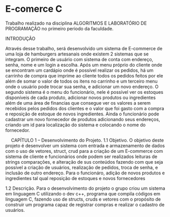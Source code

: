 # E-comerce C
 Trabalho realizado na disciplina  ALGORITMOS E LABORATÓRIO DE PROGRAMAÇÃO  no primeiro periodo da faculdade.

INTRODUÇÃO

Através desse trabalho, será desenvolvido um sistema de E-commerce de uma loja de hamburgers artesanais onde existem 2 sistemas que se integram. O primeiro de usuário com sistema de conta com endereço, senha, nome e um login a escolha. Após um menu próprio do cliente onde se encontram um cardápio onde é possível realizar os pedidos, há um carrinho de compra que imprime ao cliente todos os pedidos feitos por ele além de somar o valor de todos os itens no carrinho e um terceiro menu onde o usuário pode trocar sua senha, e adicionar um novo endereço.
O segundo sistema é o menu do funcionário, nele é possível ver os estoques disponíveis de cada produto, adicionar novos produtos ou ingredientes além de uma área de financias que consegue ver os valores a serem recebidos pelos pedidos dos clientes e o valor que foi gasto com a compra e reposição de estoque de novos ingredientes. Ainda o funcionário pode cadastrar um novo fornecedor de produtos adicionando seus endereços, criando um id para localização do sistema e colocando o nome do fornecedor. 

 
CAPÍTULO 1 – Desenvolvimento do Projeto.
1.1 Objetivo.
O objetivo deste projeto é desenvolver um sistema com entrada e armazenamento de dados com o uso de vetores, struct, crud para a criação de um E-commerce com sistema de cliente e funcionários onde podem ser realizados leituras de strings comparações, e alteração de sus conteúdos fazendo com que seja possível a criação de usuários, realização de pedidos, troca de senha, e inclusão de outro endereço. Para o funcionáro, adição de novos produtos e ingredientes tal qual reposição de estoques e novos fornecedores

1.2 Descrição.
Para o desenvolvimento do projeto o grupo criou um sistema em linguagem C utilizando o dev c++, programa que compila códigos em linguagem C, fazendo uso de structs, cruds e vetores com o propósito de construir um programa capaz de registrar compras e realizar o cadastro de usuários.

